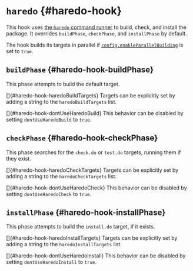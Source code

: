 # `haredo` {#haredo-hook}

This hook uses [the `haredo` command runner](https://sr.ht/~autumnull/haredo/) to build, check, and install the package. It overrides `buildPhase`, `checkPhase`, and `installPhase` by default.

The hook builds its targets in parallel if [`config.enableParallelBuilding`](#var-stdenv-enableParallelBuilding) is set to `true`.

## `buildPhase` {#haredo-hook-buildPhase}

This phase attempts to build the default target.

[]{#haredo-hook-haredoBuildTargets} Targets can be explicitly set by adding a string to the `haredoBuildTargets` list.

[]{#haredo-hook-dontUseHaredoBuild} This behavior can be disabled by setting `dontUseHaredoBuild` to `true`.

## `checkPhase` {#haredo-hook-checkPhase}

This phase searches for the `check.do` or `test.do` targets, running them if they exist.

[]{#haredo-hook-haredoCheckTargets} Targets can be explicitly set by adding a string to the `haredoCheckTargets` list.

[]{#haredo-hook-dontUseHaredoCheck} This behavior can be disabled by setting `dontUseHaredoCheck` to `true`.

## `installPhase` {#haredo-hook-installPhase}

This phase attempts to build the `install.do` target, if it exists.

[]{#haredo-hook-haredoInstallTargets} Targets can be explicitly set by adding a string to the `haredoInstallTargets` list.

[]{#haredo-hook-dontUseHaredoInstall} This behavior can be disabled by setting `dontUseHaredoInstall` to `true`.

